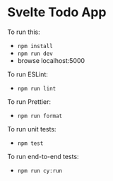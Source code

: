 # Svelte Todo App

To run this:

- `npm install`
- `npm run dev`
- browse localhost:5000

To run ESLint:

- `npm run lint`

To run Prettier:

- `npm run format`

To run unit tests:

- `npm test`

To run end-to-end tests:

- `npm run cy:run`

